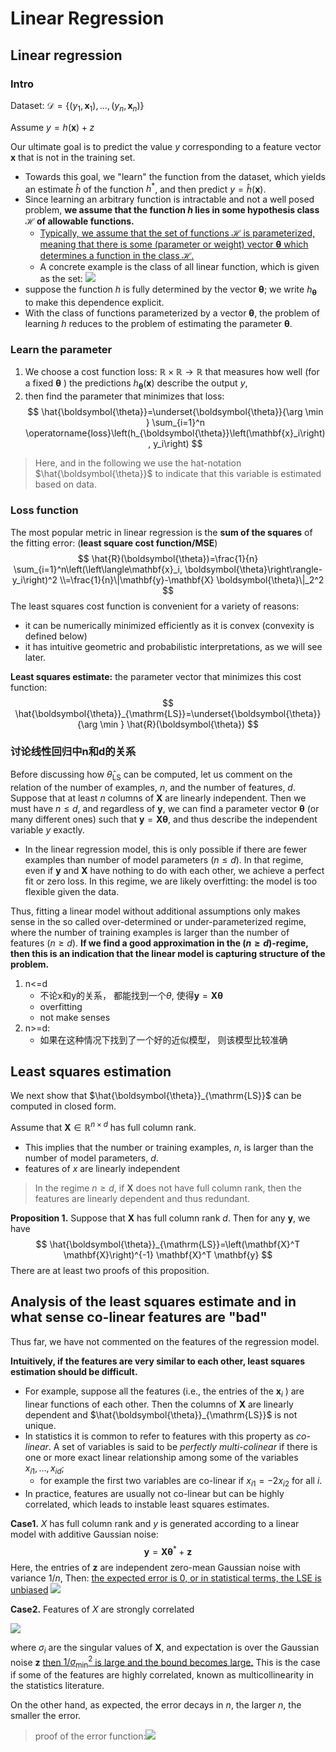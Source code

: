 # Linear Regression
## Linear regression
### Intro
Dataset: $\mathcal{D}=\left\{\left(y_1, \mathbf{x}_1\right), \ldots,\left(y_n, \mathbf{x}_n\right)\right\}$

Assume $y=h(\mathbf{x})+z$

Our ultimate goal is to predict the value $y$ corresponding to a feature vector $\mathbf{x}$ that is not in the training set. 

- Towards this goal, we "learn" the function from the dataset, which yields an estimate $\hat{h}$ of the function $h^*$, and then predict $y=\hat{h}(\mathbf{x})$.
- Since learning an arbitrary function is intractable and not a well posed problem, **we assume that the function $h$ lies in some hypothesis class $\mathcal{H}$ of allowable functions.** 
	- <u>Typically, we assume that the set of functions $\mathcal{H}$ is parameterized, meaning that there is some (parameter or weight) vector $\boldsymbol{\theta}$ which determines a function in the class $\mathcal{H}$.</u> 
	- A concrete example is the class of all linear function, which is given as the set:
		![](https://i.imgur.com/LmsNgfp.png)
- suppose the function $h$ is fully determined by the vector $\boldsymbol{\theta}$; we write $h_{\boldsymbol{\theta}}$ to make this dependence explicit.
- With the class of functions parameterized by a vector $\boldsymbol{\theta}$, the problem of learning $h$ reduces to the problem of estimating the parameter $\boldsymbol{\theta}$.


### Learn the parameter
1. We choose a cost function loss: $\mathbb{R} \times \mathbb{R} \rightarrow \mathbb{R}$ that measures how well (for a fixed $\boldsymbol{\theta}$ ) the predictions $h_{\boldsymbol{\theta}}(\mathbf{x})$ describe the output $y$, 
2. then find the parameter that minimizes that loss:
$$
\hat{\boldsymbol{\theta}}=\underset{\boldsymbol{\theta}}{\arg \min } \sum_{i=1}^n \operatorname{loss}\left(h_{\boldsymbol{\theta}}\left(\mathbf{x}_i\right), y_i\right)
$$
> Here, and in the following we use the hat-notation $\hat{\boldsymbol{\theta}}$ to indicate that this variable is estimated based on data.

### Loss function
The most popular metric in linear regression is the **sum of the squares** of the fitting error: (**least square cost function/MSE**)
$$
\hat{R}(\boldsymbol{\theta})=\frac{1}{n} \sum_{i=1}^n\left(\left\langle\mathbf{x}_i, \boldsymbol{\theta}\right\rangle-y_i\right)^2 \\=\frac{1}{n}\|\mathbf{y}-\mathbf{X} \boldsymbol{\theta}\|_2^2
$$
The least squares cost function is convenient for a variety of reasons: 
- it can be numerically minimized efficiently as it is convex (convexity is defined below)
- it has intuitive geometric and probabilistic interpretations, as we will see later.

**Least squares estimate:** the parameter vector that minimizes this cost function:
$$
\hat{\boldsymbol{\theta}}_{\mathrm{LS}}=\underset{\boldsymbol{\theta}}{\arg \min } \hat{R}(\boldsymbol{\theta})
$$

### 讨论线性回归中n和d的关系
Before discussing how $\hat{\theta}_{\mathrm{LS}}$ can be computed, let us comment on the relation of the number of examples, $n$, and the number of features, $d$. 
Suppose that at least $n$ columns of $\mathbf{X}$ are linearly independent. Then we must have $n \leq d$, and regardless of $\mathbf{y}$, we can find a parameter vector $\boldsymbol{\theta}$ (or many different ones) such that $\mathbf{y}=\mathbf{X} \boldsymbol{\theta}$, and thus describe the independent variable $y$ exactly. 
- In the linear regression model, this is only possible if there are fewer examples than number of model parameters $(n \leq d)$. In that regime, even if $\mathbf{y}$ and $\mathbf{X}$ have nothing to do with each other, we achieve a perfect fit or zero loss. In this regime, we are likely overfitting: the model is too flexible given the data. 

Thus, fitting a linear model without additional assumptions only makes sense in the so called over-determined or under-parameterized regime, where the number of training examples is larger than the number of features $(n \geq d)$. **If we find a good approximation in the $(n \geq d)$-regime, then this is an indication that the linear model is capturing structure of the problem.**

1. n<=d
	- 不论x和y的关系， 都能找到一个$\theta$, 使得$\mathbf{y}=\mathbf{X} \boldsymbol{\theta}$
	- overfitting
	- not make senses
3. n>=d:
	- 如果在这种情况下找到了一个好的近似模型， 则该模型比较准确

## Least squares estimation
We next show that $\hat{\boldsymbol{\theta}}_{\mathrm{LS}}$ can be computed in closed form. 

Assume that $\mathbf{X} \in \mathbb{R}^{n \times d}$ has full column rank.
- This implies that the number or training examples, $n$, is larger than the number of model parameters, $d$. 
- features of $x$ are linearly independent
> In the regime $n \geq d$, if $\mathbf{X}$ does not have full column rank, then the features are linearly dependent and thus redundant.


**Proposition 1.** Suppose that $\mathbf{X}$ has full column rank $d$. Then for any $\mathbf{y}$, we have
$$
\hat{\boldsymbol{\theta}}_{\mathrm{LS}}=\left(\mathbf{X}^T \mathbf{X}\right)^{-1} \mathbf{X}^T \mathbf{y}
$$
There are at least two proofs of this proposition.

## Analysis of the least squares estimate and in what sense co-linear features are "bad"
Thus far, we have not commented on the features of the regression model. 

**Intuitively, if the features are very similar to each other, least squares estimation should be difficult.** 

- For example, suppose all the features (i.e., the entries of the $\mathbf{x}_i$ ) are linear functions of each other. Then the columns of $\mathbf{X}$ are linearly dependent and $\hat{\boldsymbol{\theta}}_{\mathrm{LS}}$ is not unique. 
- In statistics it is common to refer to features with this property as *co-linear*. A set of variables is said to be *perfectly multi-colinear* if there is one or more exact linear relationship among some of the variables $x_{i 1}, \ldots, x_{i d}$; 
	- for example the first two variables are co-linear if $x_{i 1}=-2 x_{i 2}$ for all $i$. 
- In practice, features are usually not co-linear but can be highly correlated, which leads to instable least squares estimates.


**Case1.** $X$ has full column rank and $y$ is generated according to a linear model with additive Gaussian noise:
$$
\mathbf{y}=\mathbf{X} \boldsymbol{\theta}^*+\mathbf{z}
$$
Here, the entries of $\mathbf{z}$ are independent zero-mean Gaussian noise with variance $1 / n$,
Then: <u>the expected error is 0, or in statistical terms, the LSE is unbiased</u>
![](https://i.imgur.com/J7C2GAo.png)

**Case2.** Features of $X$ are strongly correlated

![](https://i.imgur.com/pL3abV4.png)


where $\sigma_i$ are the singular values of $\mathbf{X}$, and expectation is over the Gaussian noise $\mathbf{z}$ <u>then $1 / \sigma_{\min }^2$ is large and the bound becomes large.</u> This is the case if some of the features are highly correlated, known as multicollinearity in the statistics literature.

On the other hand, as expected, the error decays in $n$, the larger $n$, the smaller the error.

> proof of the error function:![](https://i.imgur.com/pslnapd.png)
